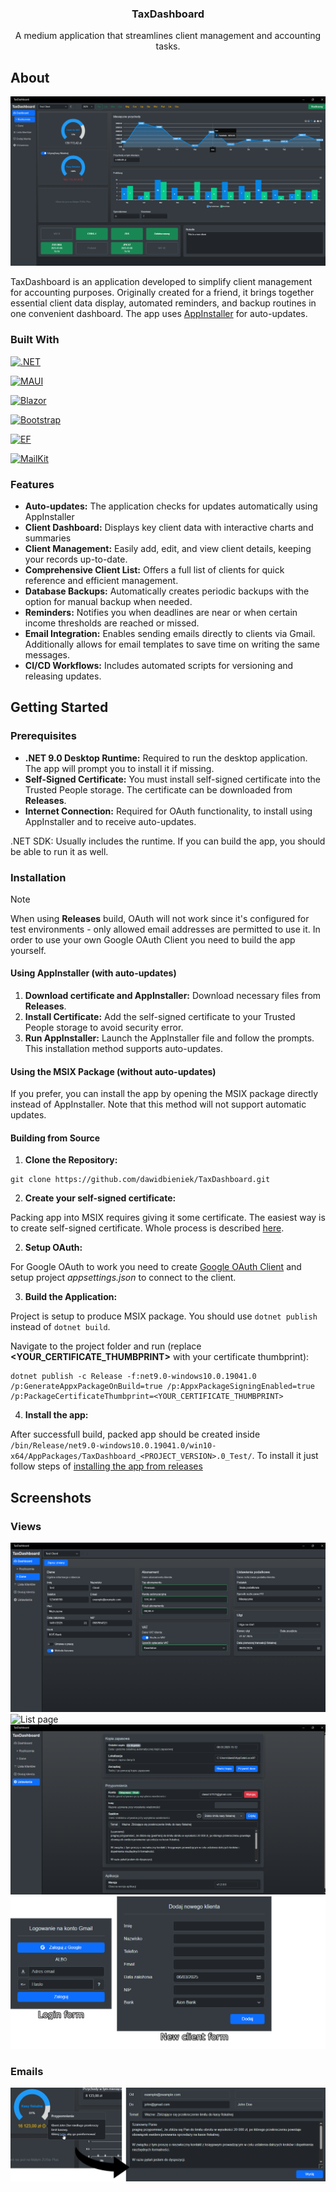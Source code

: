 <div align="center">
  <h3 align="center">TaxDashboard</h3>
  <p align="center">
    A medium application that streamlines client management and accounting tasks.
  </p>
</div>

<!-- ABOUT -->
## About
![Screenshot of application][app-screenshot]

TaxDashboard is an application developed to simplify client management for accounting purposes. Originally created for a friend, it brings together essential client data display, automated reminders, and backup routines in one convenient dashboard. The app uses [AppInstaller](https://learn.microsoft.com/en-us/windows/msix/app-installer/how-to-create-appinstaller-file) for auto-updates.

### Built With
[![.NET][dotnet-badge]][dotnet-url]

[![MAUI][maui-badge]][maui-url]

[![Blazor][blazor-badge]][blazor-url]

[![Bootstrap][bootstrap-badge]][bootstrap-url]

[![EF][ef-badge]][ef-url]

[![MailKit][mailkit-badge]][mailkit-url]

### Features
* **Auto-updates:** The application checks for updates automatically using AppInstaller
* **Client Dashboard:** Displays key client data with interactive charts and summaries
* **Client Management:** Easily add, edit, and view client details, keeping your records up-to-date.
* **Comprehensive Client List:** Offers a full list of clients for quick reference and efficient management.
* **Database Backups:** Automatically creates periodic backups with the option for manual backup when needed.
* **Reminders:** Notifies you when deadlines are near or when certain income thresholds are reached or missed.
* **Email Integration:** Enables sending emails directly to clients via Gmail. Additionally allows for email templates to save time on writing the same messages.
* **CI/CD Workflows:** Includes automated scripts for versioning and releasing updates.

<!-- GETTING STARTED -->
## Getting Started

### Prerequisites
* **.NET 9.0 Desktop Runtime:** Required to run the desktop application. The app will prompt you to install it if missing.
* **Self-Signed Certificate:** You must install self-signed certificate into the Trusted People storage. The certificate can be downloaded from **Releases**.
* **Internet Connection:** Required for OAuth functionality, to install using AppInstaller and to receive auto-updates.

.NET SDK: Usually includes the runtime. If you can build the app, you should be able to run it as well.

### Installation
> [!NOTE]
> When using **Releases** build, OAuth will not work since it's configured for test environments - only allowed email addresses are permitted to use it. In order to use your own Google OAuth Client you need to build the app yourself.

#### Using AppInstaller (with auto-updates)
1. **Download certificate and AppInstaller:** Download necessary files from **Releases**.
2. **Install Certificate:** Add the self-signed certificate to your Trusted People storage to avoid security error.
3. **Run AppInstaller:** Launch the AppInstaller file and follow the prompts. This installation method supports auto-updates.

#### Using the MSIX Package (without auto-updates)
If you prefer, you can install the app by opening the MSIX package directly instead of AppInstaller. Note that this method will not support automatic updates.

#### Building from Source
1. **Clone the Repository:**
```
git clone https://github.com/dawidbieniek/TaxDashboard.git
```

2. **Create your self-signed certificate:**

Packing app into MSIX requires giving it some certificate. The easiest way is to create self-signed certificate. Whole process is described [here](https://learn.microsoft.com/en-us/windows/msix/package/create-certificate-package-signing).

2. **Setup OAuth:**

For Google OAuth to work you need to create [Google OAuth Client](https://developers.google.com/identity/protocols/oauth2) and setup project _appsettings.json_ to connect to the client.

3. **Build the Application:**

Project is setup to produce MSIX package. You should use `dotnet publish` instead of `dotnet build`. 

Navigate to the project folder and run (replace **<YOUR_CERTIFICATE_THUMBPRINT>** with your certificate thumbprint): 
```
dotnet publish -c Release -f:net9.0-windows10.0.19041.0 /p:GenerateAppxPackageOnBuild=true /p:AppxPackageSigningEnabled=true /p:PackageCertificateThumbprint=<YOUR_CERTIFICATE_THUMBPRINT>
```

4. **Install the app:**

After successfull build, packed app should be created inside `/bin/Release/net9.0-windows10.0.19041.0/win10-x64/AppPackages/TaxDashboard_<PROJECT_VERSION>.0_Test/`. To install it just follow steps of [installing the app from releases](https://github.com/dawidbieniek/TaxDashboard/new/readme?filename=README.md#installation)


## Screenshots
### Views
![Data page][ss-dataView]
![List page][ss-listView]
![Settings page][ss-settingsView]
![Other pages][ss-otherViews]

### Emails
![Emails][ss-email]


<!-- MARKDOWN LINKS & IMAGES -->
<!-- https://www.markdownguide.org/basic-syntax/#reference-style-links -->
[app-screenshot]: img/appScreenshot.png
[dotnet-badge]: https://img.shields.io/badge/.NET-512BD4?style=for-the-badge&logo=dotnet&logoColor=white
[dotnet-url]: https://dotnet.microsoft.com/en-us/
[bootstrap-badge]: https://img.shields.io/badge/Bootstrap-7952B3?style=for-the-badge&logo=bootstrap&logoColor=white
[bootstrap-url]: https://getbootstrap.com
[blazor-badge]: https://img.shields.io/badge/Blazor-512BD4?style=for-the-badge&logo=blazor&logoColor=white
[blazor-url]: https://learn.microsoft.com/en-us/aspnet/core/blazor/?view=aspnetcore-9.0
[ef-badge]: https://img.shields.io/badge/EntityFramework-512BD4?style=for-the-badge
[ef-url]: https://www.nuget.org/packages/microsoft.entityframeworkcore
[maui-badge]: https://img.shields.io/badge/MAUI-512BD4?style=for-the-badge
[maui-url]: https://github.com/dotnet/maui
[mailkit-badge]: https://img.shields.io/badge/MailKit-3498db?style=for-the-badge
[mailkit-url]: https://github.com/jstedfast/MailKit

[ss-dataView]: img/data.png
[ss-listView]: list/data.png
[ss-settingsView]: img/settings.png
[ss-otherViews]: img/otherViews.png
[ss-email]: img/email.png

